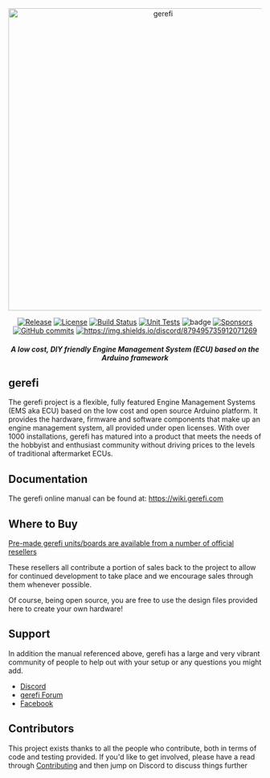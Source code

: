 <div align="center">

<img src="https://raw.githubusercontent.com/wiki/gerefi/gerefi/Images/logo_new.png" alt="gerefi" width="600" />

[![Release](https://img.shields.io/github/release/gerefi/gerefi.svg)](https://github.com/gerefi/gerefi/releases/latest)
[![License](https://img.shields.io/badge/license-GPLv3-blue.svg)](https://github.com/gerefi/gerefi/blob/master/LICENSE)
[![Build Status](https://img.shields.io/github/actions/workflow/status/gerefi/gerefi/build-firmware.yml?label=Build%20Status&branch=master)](https://github.com/gerefi/gerefi/actions/workflows/build-firmware.yml)
[![Unit Tests](https://img.shields.io/github/actions/workflow/status/gerefi/gerefi/unit-tests.yml?label=Unit%20Tests&branch=master)](https://github.com/gerefi/gerefi/actions/workflows/unit-tests.yml)
![badge](https://img.shields.io/endpoint?url=https://gist.githubusercontent.com/gerefi/d8a449a3f6d3307dab457431512502f9/raw/misra_results.json)
[![Sponsors](https://img.shields.io/github/sponsors/gerefi)](https://github.com/sponsors/gerefi)
[![GitHub commits](https://img.shields.io/github/commits-since/gerefi/gerefi/202310.svg)](https://github.com/gerefi/gerefi/compare/202310...master)
[![https://img.shields.io/discord/879495735912071269 ](https://img.shields.io/discord/879495735912071269?label=Discord&logo=Discord)](https://discord.gg/YWCEexaNDe)

##### A low cost, DIY friendly Engine Management System (ECU) based on the Arduino framework
</div>


## gerefi
The gerefi project is a flexible, fully featured Engine Management Systems (EMS aka ECU) based on the low cost and open source Arduino platform. It provides the hardware, firmware and software components that make up an engine management system, all provided under open licenses. With over 1000 installations, gerefi has matured into a product that meets the needs of the hobbyist and enthusiast community without driving prices to the levels of traditional aftermarket ECUs.

## Documentation
The gerefi online manual can be found at: https://wiki.gerefi.com

## Where to Buy
[Pre-made gerefi units/boards are available from a number of official resellers](https://gerefi.com/home/where-to-buy)

These resellers all contribute a portion of sales back to the project to allow for continued development to take place and we encourage sales through them whenever possible. 
 
Of course, being open source, you are free to use the design files provided here to create your own hardware! 

## Support
In addition the manual referenced above, gerefi has a large and very vibrant community of people to help out with your setup or any questions you might add. 

* [Discord](https://discord.gg/YWCEexaNDe)
* [gerefi Forum](https://gerefi.com/forum) 
* [Facebook](https://www.facebook.com/groups/191918764521976/)

## Contributors

This project exists thanks to all the people who contribute, both in terms of code and testing provided. If you'd like to get involved, please have a read through [Contributing](contributing.md) and then jump on Discord to discuss things further
